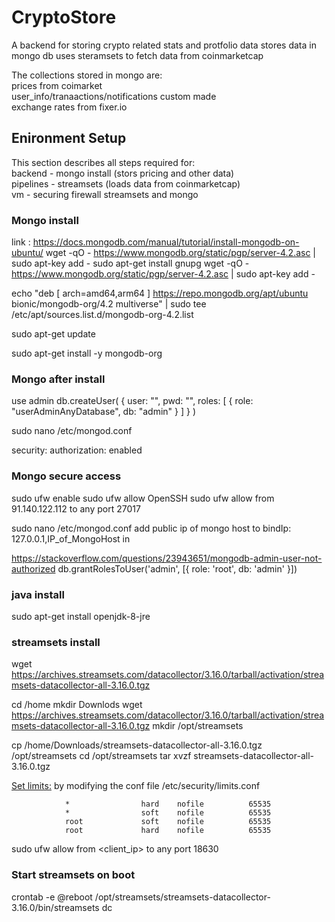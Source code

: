 # CryptoStore
A backend for storing crypto related stats and protfolio data 
stores data in mongo db 
uses steramsets to fetch data from coinmarketcap 

The collections stored in mongo are:	
	prices from coimarket 	
	user_info/tranaactions/notifications  custom made 		
	exchange rates from fixer.io 	



## Enironment Setup 
This section describes all steps required for:		
backend - mongo install (stors pricing and other data)		
pipelines - streamsets (loads data from coinmarketcap)	 	
vm - securing firewall  streamsets and mongo	  	

### Mongo install 
link : https://docs.mongodb.com/manual/tutorial/install-mongodb-on-ubuntu/
wget -qO - https://www.mongodb.org/static/pgp/server-4.2.asc | sudo apt-key add -
sudo apt-get install gnupg
wget -qO - https://www.mongodb.org/static/pgp/server-4.2.asc | sudo apt-key add -

echo "deb [ arch=amd64,arm64 ] https://repo.mongodb.org/apt/ubuntu bionic/mongodb-org/4.2 multiverse" | sudo tee /etc/apt/sources.list.d/mongodb-org-4.2.list

sudo apt-get update

sudo apt-get install -y mongodb-org


### Mongo after install 

use admin 
db.createUser(
  {
    user: "",
    pwd: "",
    roles: [ { role: "userAdminAnyDatabase", db: "admin" } ]
  }
)

sudo nano /etc/mongod.conf

security:
  authorization: enabled
  

### Mongo secure access 
  sudo ufw enable
  sudo ufw allow OpenSSH
  sudo ufw allow from 91.140.122.112 to any port 27017



 sudo nano /etc/mongod.conf
 add public ip of mongo host to 
	bindIp: 127.0.0.1,IP_of_MongoHost 
  in 	
	
	
  https://stackoverflow.com/questions/23943651/mongodb-admin-user-not-authorized
db.grantRolesToUser('admin', [{ role: 'root', db: 'admin' }])
### java install 
sudo apt-get install openjdk-8-jre
### streamsets install 


wget https://archives.streamsets.com/datacollector/3.16.0/tarball/activation/streamsets-datacollector-all-3.16.0.tgz

cd /home
mkdir Downlods 
wget https://archives.streamsets.com/datacollector/3.16.0/tarball/activation/streamsets-datacollector-all-3.16.0.tgz
mkdir /opt/streamsets

cp /home/Downloads/streamsets-datacollector-all-3.16.0.tgz  /opt/streamsets
cd /opt/streamsets
tar xvzf streamsets-datacollector-all-3.16.0.tgz

[Set limits:](https://superuser.com/questions/1200539/cannot-increase-open-file-limit-past-4096-ubuntu)
   by modifying the conf file /etc/security/limits.conf
            
                *                hard    nofile          65535
                *                soft    nofile          65535
                root             soft    nofile          65535
                root             hard    nofile          65535
		

sudo ufw allow from <client_ip> to any port 18630



### Start streamsets on boot 
crontab -e
@reboot /opt/streamsets/streamsets-datacollector-3.16.0/bin/streamsets dc



